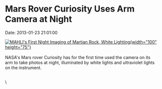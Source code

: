 Mars Rover Curiosity Uses Arm Camera at Night
=============================================

Date: 2013-01-23 21:01:00

[![MAHLI\'s First Night Imaging of Martian Rock, White
Lighting](http://www.jpl.nasa.gov/images/msl/20130124/pia16711-th.jpg){width="100"
height="75"}](http://www.jpl.nasa.gov/news/news.cfm?release=2013-032&rn=news.xml&rst=3667)\
\
NASA\'s Mars rover Curiosity has for the first time used the camera on
its arm to take photos at night, illuminated by white lights and
ultraviolet lights on the instrument.

\
\
